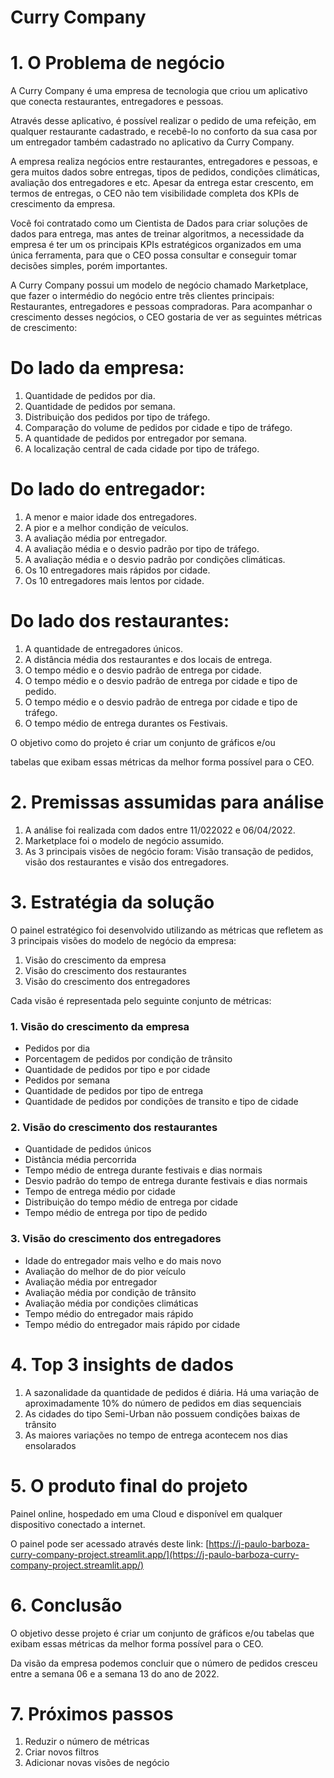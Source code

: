 # Curry Company

# 1. O Problema de negócio

A Curry Company é uma empresa de tecnologia que criou um aplicativo que conecta
restaurantes, entregadores e pessoas.

Através desse aplicativo, é possível realizar o pedido de uma refeição, em qualquer
restaurante cadastrado, e recebê-lo no conforto da sua casa por um entregador
também cadastrado no aplicativo da Curry Company.

A empresa realiza negócios entre restaurantes, entregadores e pessoas, e gera
muitos dados sobre entregas, tipos de pedidos, condições climáticas, avaliação dos
entregadores e etc. Apesar da entrega estar crescento, em termos de entregas, o
CEO não tem visibilidade completa dos KPIs de crescimento da empresa.

Você foi contratado como um Cientista de Dados para criar soluções de dados para
entrega, mas antes de treinar algoritmos, a necessidade da empresa é ter um os
principais KPIs estratégicos organizados em uma única ferramenta, para que o CEO
possa consultar e conseguir tomar decisões simples, porém importantes.

A Curry Company possui um modelo de negócio chamado Marketplace, que fazer o
intermédio do negócio entre três clientes principais: Restaurantes, entregadores e
pessoas compradoras. Para acompanhar o crescimento desses negócios, o CEO
gostaria de ver as seguintes métricas de crescimento:

# Do lado da empresa:

1. Quantidade de pedidos por dia.
2. Quantidade de pedidos por semana.
3. Distribuição dos pedidos por tipo de tráfego.
4. Comparação do volume de pedidos por cidade e tipo de tráfego.
5. A quantidade de pedidos por entregador por semana.
6. A localização central de cada cidade por tipo de tráfego.

# Do lado do entregador:

1. A menor e maior idade dos entregadores.
2. A pior e a melhor condição de veículos.
3. A avaliação média por entregador.
4. A avaliação média e o desvio padrão por tipo de tráfego.
5. A avaliação média e o desvio padrão por condições climáticas.
6. Os 10 entregadores mais rápidos por cidade.
7. Os 10 entregadores mais lentos por cidade.

# Do lado dos restaurantes:

1. A quantidade de entregadores únicos.
2. A distância média dos restaurantes e dos locais de entrega.
3. O tempo médio e o desvio padrão de entrega por cidade.
4. O tempo médio e o desvio padrão de entrega por cidade e tipo de pedido.
5. O tempo médio e o desvio padrão de entrega por cidade e tipo de tráfego.
6. O tempo médio de entrega durantes os Festivais.

O objetivo como do projeto é criar um conjunto de gráficos e/ou

tabelas que exibam essas métricas da melhor forma possível para o CEO.

# 2. Premissas assumidas para análise

 

1. A análise foi realizada com dados entre 11/022022 e 06/04/2022.
2. Marketplace foi o modelo de negócio assumido.
3. As 3 principais visões de negócio foram: Visão transação de pedidos, visão dos restaurantes e visão dos entregadores.

# 3. Estratégia da solução

O painel estratégico foi desenvolvido utilizando as métricas que refletem as 3 principais visões do modelo de negócio da empresa:

1. Visão do crescimento da empresa
2. Visão do crescimento dos restaurantes
3. Visão do crescimento dos entregadores

Cada visão é representada pelo seguinte conjunto de métricas:

### 1. Visão do crescimento da empresa

- Pedidos por dia
- Porcentagem de pedidos por condição de trânsito
- Quantidade de pedidos por tipo e por cidade
- Pedidos por semana
- Quantidade de pedidos por tipo de entrega
- Quantidade de pedidos por condições de transito e tipo de cidade

### 2. Visão do crescimento dos restaurantes

- Quantidade de pedidos únicos
- Distância média percorrida
- Tempo médio de entrega durante festivais e dias normais
- Desvio padrão do tempo de entrega durante festivais e dias normais
- Tempo de entrega médio por cidade
- Distribuição do tempo médio de entrega por cidade
- Tempo médio de entrega por tipo de pedido

### 3. Visão do crescimento dos entregadores

- Idade do entregador mais velho e do mais novo
- Avaliação do melhor de do pior veículo
- Avaliação média por entregador
- Avaliação média por condição de trânsito
- Avaliação média por condições climáticas
- Tempo médio do entregador mais rápido
- Tempo médio do entregador mais rápido por cidade

# 4. Top 3 insights de dados

1. A sazonalidade da quantidade de pedidos é diária. Há uma variação de aproximadamente 10% do número de pedidos em dias sequenciais 
2. As cidades do tipo Semi-Urban não possuem condições baixas de trânsito
3. As maiores variações no tempo de entrega acontecem nos dias ensolarados

# 5. O produto final do projeto

Painel online, hospedado em uma Cloud e disponível em qualquer dispositivo conectado a internet.

O painel pode ser acessado através deste link: [https://j-paulo-barboza-curry-company-project.streamlit.app/](https://j-paulo-barboza-curry-company-project.streamlit.app/)

# 6. Conclusão

O objetivo desse projeto é criar um conjunto de gráficos e/ou tabelas que exibam essas métricas da melhor forma possível para o CEO.

Da visão da empresa podemos concluir que o número de pedidos cresceu entre a semana 06 e a semana 13 do ano de 2022.

# 7. Próximos passos

1. Reduzir o número de métricas 
2. Criar novos filtros
3. Adicionar novas visões de negócio
